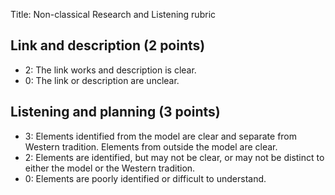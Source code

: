 Title: Non-classical Research and Listening rubric

## Link and description (2 points)

- 2: The link works and description is clear.
- 0: The link or description are unclear. 

## Listening and planning (3 points)

- 3: Elements identified from the model are clear and separate from Western tradition. Elements from outside the model are clear. 
- 2: Elements are identified, but may not be clear, or may not be distinct to either the model or the Western tradition. 
- 0: Elements are poorly identified or difficult to understand. 
